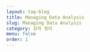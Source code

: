 ```yaml
---
layout: tag-blog
title: Managing Data Analysis
slug: Managing Data Analysis
category: 강의 정리
menu: false
order: 1
---
```

